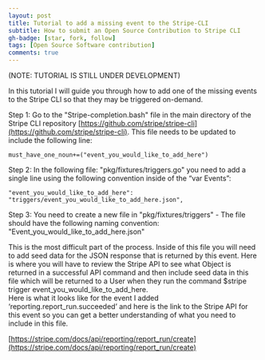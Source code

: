 ```yaml
---
layout: post
title: Tutorial to add a missing event to the Stripe-CLI
subtitle: How to submit an Open Source Contribution to Stripe CLI
gh-badge: [star, fork, follow]
tags: [Open Source Software contribution]
comments: true
---
```


(NOTE: TUTORIAL IS STILL UNDER DEVELOPMENT)

In this tutorial I will guide you through how to add one of the missing events to the Stripe CLI so that they may be triggered on-demand.

Step 1: Go to the "Stripe-completion.bash" file in the main directory of the Stripe CLI repository [https://github.com/stripe/stripe-cli](https://github.com/stripe/stripe-cli). This file needs to be updated to include the following line:

~~~
must_have_one_noun+=("event_you_would_like_to_add_here")
~~~

Step 2: In the following file: "pkg/fixtures/triggers.go" you need to add a single line using the following convention inside of the “var Events”:

~~~
"event_you_would_like_to_add_here":     "triggers/event_you_would_like_to_add_here.json",
~~~

Step 3: You need to create a new file in "pkg/fixtures/triggers" - The file should have the following naming convention: "Event_you_would_like_to_add_here.json"

This is the most difficult part of the process. Inside of this file you will need to add seed data for the JSON response that is returned by this event. Here is where you will have to review the Stripe API to see what Object is returned in a successful API command and then include seed data in this file which will be returned to a User when they run the command $stripe trigger event_you_would_like_to_add_here.  
Here is what it looks like for the event I added ‘reporting.report_run.succeeded’ and here is the link to the Stripe API for this event so you can get a better understanding of what you need to include in this file.

[https://stripe.com/docs/api/reporting/report_run/create](https://stripe.com/docs/api/reporting/report_run/create)
